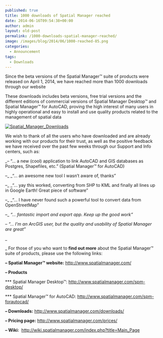 ```yaml
---
published: true
title: 1000 downloads of Spatial Manager reached
date: 2014-06-16T09:54:38+00:00
author: admin
layout: old-post
permalink: /1000-downloads-spatial-manager-reached/
image: /images/blog/2014/06/1000-reached-85.png
categories:
  - Announcement
tags:
  - Downloads
---
```

Since the beta versions of the Spatial Manager™ suite of products were released on April 1, 2014, we have reached more than 1000 downloads through our website <!--more-->

These downloads includes beta versions, free trial versions and the different editions of commercial versions of Spatial Manager Desktop™ and Spatial Manager™ for AutoCAD, proving the high interest of many users in highly operational and easy to install and use quality products related to the management of spatial data

<a href="/images/blog/2014/06/Spatial_Manager_Downloads.png" target="_blank" rel="nofollow"><img src="/images/blog/2014/06/Spatial_Manager_Downloads.png" alt="Spatial_Manager_Downloads" width="625" height="348" srcset="/images/blog/2014/06/Spatial_Manager_Downloads.png 745w, /images/blog/2014/06/Spatial_Manager_Downloads-300x167.png 300w, /images/blog/2014/06/Spatial_Manager_Downloads-624x347.png 624w" sizes="(max-width: 625px) 100vw, 625px" /></a>

We wish to thank of all the users who have downloaded and are already working with our products for their trust, as well as the positive feedback we have received over the past few weeks through our Support and Info centers, such as:

_&#8211; &#8220;… a new (cool) application to link AutoCAD and GIS databases as Postgres, Shapefiles, etc.&#8221; (Spatial Manager™ for AutoCAD)
  
&#8211;_ _&#8220;… an awesome new tool I wasn&#8217;t aware of, thanks&#8221;
  
&#8211;_ _&#8220;… yay this worked, converting from SHP to KML and finally all lines up in Google Earth! Great piece of software&#8221;
  
&#8211;_ _&#8220;… I have never found such a powerful tool to convert data from OpenStreetMap&#8221;
  
&#8211;_ _&#8220;… fantastic import and export app. Keep up the good work&#8221;_
  
&#8211; _&#8220;… I&#8217;m an ArcGIS user, but the quality and usability of Spatial Manager are great&#8221;_

_
  
_ For those of you who want to **find out more** about the Spatial Manager™ suite of products, please use the following links:

**&#8211; Spatial Manager™ website:** <a title="Spatial Manager website" href="http://www.spatialmanager.com/" target="_blank" rel="nofollow">http://www.spatialmanager.com/</a>
  
**&#8211; Products**
  
\*** Spatial Manager Desktop™: <a title="Spatial Manager Desktop page" href="http://www.spatialmanager.com/spm-desktop/" target="_blank" rel="nofollow">http://www.spatialmanager.com/spm-desktop/</a>
  
\*** Spatial Manager™ for AutoCAD: <a title="Spatial Manager for AutoCAD page" href="http://www.spatialmanager.com/spm-forautocad/" target="_blank" rel="nofollow">http://www.spatialmanager.com/spm-forautocad/</a>
  
**&#8211; Downloads:** <a title="Spatial Manager Downloads page" href="http://www.spatialmanager.com/downloads/" target="_blank" rel="nofollow">http://www.spatialmanager.com/downloads/</a>
  
**&#8211; Pricing page:** <a title="Spatial Manager Prices page" href="http://www.spatialmanager.com/prices/" target="_blank" rel="nofollow">http://www.spatialmanager.com/prices/</a>
  
**&#8211; Wiki:**  <a title="Spatial Manager Wiki" href="http://wiki.spatialmanager.com/index.php?title=Main_Page" target="_blank" rel="nofollow">http://wiki.spatialmanager.com/index.php?title=Main_Page</a>